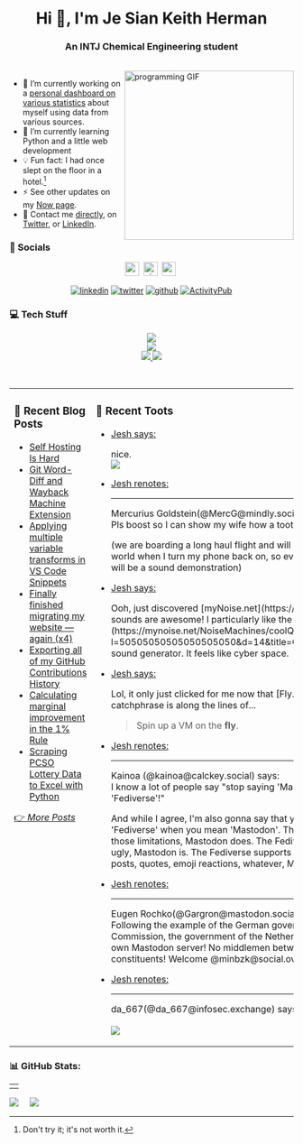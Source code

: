 <h1 align="center">Hi 👋, I'm Je Sian Keith Herman</h1>
<h3 align="center">An INTJ Chemical Engineering student</h3><br>
<img align="right" src="https://github.com/jskherman/jskherman/assets/68434444/6d0eeb9f-cf5f-407b-8e2f-da0c2ffc79a3" alt="programming GIF" height=300 />

- 🔭  I’m currently working on a [personal dashboard on various statistics](https://howis.jskherman.com) about myself using data from various sources.<br>
- 🌱  I’m currently learning Python and a little web development<br>
- 💡  Fun fact: I had once slept on the floor in a hotel.[^1]<br>
- ⚡  See other updates on my [Now page](https://www.jskherman.com/now).<br>
- 📧  Contact me [directly](https://www.jskherman.com/about/#contact-me), on [Twitter](https://twitter.com/jskherman), or [LinkedIn](https://linkedin.com/in/jskherman).

[^1]: Don't try it; it's not worth it.

### 💬 Socials

<div align="center">

<a href="https://www.jskherman.com" target="_blank"><img src="https://img.shields.io/website?down_message=offline&style=for-the-badge&up_message=online&url=https%3A%2F%2Fwww.jskherman.com" height="25" alt="website" /></a>&nbsp;
<a href="https://github.com/jskherman"><img src="https://komarev.com/ghpvc/?username=jskherman&style=for-the-badge&label=PROFILE+VIEWS" height="25" alt="views count" /></a>&nbsp;
<a href="https://paypal.me/jskherman" target="_blank"><img src="https://img.shields.io/badge/PayPal-00457C?style=for-the-badge&logo=paypal&logoColor=white" height="25" alt="paypal" /></a>&nbsp;

<a href="https://linkedin.com/in/jskherman" target="_blank"><img src="https://skillicons.dev/icons?i=linkedin" alt="linkedin" /></a>
<a href="https://twitter.com/jskherman" target="_blank"><img src="https://skillicons.dev/icons?i=twitter" alt="twitter" /></a>
<a href="https://github.com/jskherman" target="_blank"><img src="https://skillicons.dev/icons?i=github" alt="github" /></a>
<a href="https://calckey.social/@jskherman" target="_blank"><img src="https://skillicons.dev/icons?i=mastodon" alt="ActivityPub" /></a>

</div>

### 💻 Tech Stuff

<p align="center">
  <a href="https://www.jskherman.com" target="_blank">
    <img src="https://skillicons.dev/icons?i=vscode,cloudflare,netlify,docker,html,css,latex" />
    <br>
    <img src="https://skillicons.dev/icons?i=git,regex,matlab,octave,postgres,python,bots" />
    <br>
    <img src="https://img.shields.io/badge/Plotly-%233F4F75.svg?style=flat&logo=plotly&logoColor=white" />
    <img src="https://img.shields.io/badge/pandas-%23150458.svg?style=flat&logo=pandas&logoColor=white" />
  </a>
</p>
<br>

<table><tr><td valign="top" width="55%">

### 📝 Recent Blog Posts

<!-- BLOG-POST-LIST:START -->
- [Self Hosting Is Hard](https://www.jskherman.com/blog/self-hosting-is-hard/)
- [Git Word-Diff and Wayback Machine Extension](https://www.jskherman.com/til/git-wayback/)
- [Applying multiple variable transforms in VS Code Snippets](https://www.jskherman.com/til/2023-05-24_vscode-snippets/)
- [Finally finished migrating my website — again &lpar;x4&rpar;](https://www.jskherman.com/blog/migrating-sites/)
- [Exporting all of my GitHub Contributions History](https://www.jskherman.com/blog/github-contributions/)
- [Calculating marginal improvement in the 1% Rule](https://www.jskherman.com/til/2022-11-10_marginal-improvement/)
- [Scraping PCSO Lottery Data to Excel with Python](https://www.jskherman.com/blog/lotto-data/)
<!-- BLOG-POST-LIST:END -->

[👉 *More Posts*](https://www.jskherman.com/)
 
</td>
<!-- <td valign="top" width="50%">

### 🔖 A Random Three Body Simulation

</td> -->

<td valign="top" width="45%">

### 🎺 Recent Toots

<ul>
<!-- TOOT-LIST:START -->
<li><a href='https://calckey.social/notes/9hacgn7klf11d48z' target='_blank'>Jesh says: </a><p>nice. <br><img src="https://storage.serverius.net/ffmedia:social/social/c1ff0329-ba0b-4023-b080-8ef1ca5ac593.png"> <span class="new_note with_img"></span></p></li>
<li><a href='https://calckey.social/notes/9ha95ppstgnjbs7u' target='_blank'>Jesh renotes: </a><p> <span class="renote_note without_img"></span><hr>Mercurius Goldstein(@MercG@mindly.social) says: <br>Pls boost so I can show my wife how a toot can go round the world
 
(we are boarding a long haul flight and will be on the other side of the world when I turn my phone back on, so even with 0 boosts I think this will be a sound demonstration)</p></li>
<li><a href='https://calckey.social/notes/9ha5pkyltppkdcv6' target='_blank'>Jesh says: </a><p>Ooh, just discovered [myNoise.net](https://mynoise.net) and the sounds are awesome! I particularly like the [Quantum Polarity](https://mynoise.net/NoiseMachines/coolQuantifyMusicGenerator.php?l=50505050505050505050&d=14&title=Quantum%20Polarity) sound generator. It feels like cyber space. <span class="new_note without_img"></span></p></li>
<li><a href='https://calckey.social/notes/9ha4px5yn133osm5' target='_blank'>Jesh says: </a><p>Lol, it only just clicked for me now that [Fly.io](https://fly.io)'s catchphrase is along the lines of...

> Spin up a VM on the **fly**. <span class="new_note without_img"></span></p></li>
<li><a href='https://calckey.social/notes/9h9sstuxhh2viqy3' target='_blank'>Jesh renotes: </a><p> <span class="renote_note without_img"></span><hr>Kainoa (@kainoa@calckey.social) says: <br>I know a lot of people say "stop saying 'Mastodon' when you mean 'Fediverse'!"

And while I agree, I'm also gonna say that you should stop saying 'Fediverse' when you mean 'Mastodon'. The Fediverse doesn't have those limitations, Mastodon does. The Fediverse doesn't have to be ugly, Mastodon is. The Fediverse supports all these features like long posts, quotes, emoji reactions, whatever, Mastodon doesn't.</p></li>
<li><a href='https://calckey.social/notes/9h9sryh0ty358zuc' target='_blank'>Jesh renotes: </a><p> <span class="renote_note without_img"></span><hr>Eugen Rochko(@Gargron@mastodon.social) says: <br>Following the example of the German government and the European Commission, the government of the Netherlands is now running their own Mastodon server! No middlemen between them and their constituents! Welcome @minbzk@social.overheid.nl!</p></li>
<li><a href='https://calckey.social/notes/9h8ot6q5u10telgl' target='_blank'>Jesh renotes: </a><p> <span class="renote_note without_img"></span><hr>da_667(@da_667@infosec.exchange) says: <br> <br><img src="https://storage.serverius.net/ffmedia:social/social/173daf57-20c2-463e-8fa2-de8ff32e9783.png"></p></li><!-- TOOT-LIST:END -->
</ul>

</td>
</tr></table>

<!-- ### ✍️ Random Quote -->
<!-- ![](https://quotes-github-readme.vercel.app/api?type=horizontal&theme=dark) -->

### 📊 GitHub Stats:

<!-- ![](https://github-readme-stats.vercel.app/api?username=jskherman&theme=chartreuse-dark&hide_border=false&include_all_commits=true&count_private=true)<br/> -->

<table><td></td></table>

![](https://github-readme-streak-stats.herokuapp.com/?user=jskherman&theme=chartreuse-dark&hide_border=false)&nbsp;&nbsp;&nbsp;&nbsp;&nbsp;![](https://github-readme-stats.vercel.app/api/top-langs/?username=jskherman&theme=chartreuse-dark&hide_border=false&include_all_commits=true&count_private=true&layout=compact)

 <!-- Proudly created with GPRM ( https://gprm.itsvg.in ) -->
  

